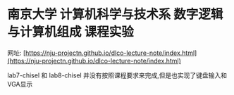 # 南京大学 计算机科学与技术系 数字逻辑与计算机组成 课程实验


网址: [https://nju-projectn.github.io/dlco-lecture-note/index.html](https://nju-projectn.github.io/dlco-lecture-note/index.html)


lab7-chisel 和 lab8-chisel 并没有按照课程要求来完成,但是也实现了键盘输入和VGA显示
